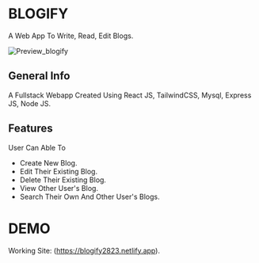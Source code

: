 # BLOGIFY

A Web App To Write, Read, Edit Blogs.

![Preview_blogify](https://user-images.githubusercontent.com/75238302/171433587-47434892-7cb0-4569-9248-0017c9dc5b9b.png)

## General Info

A Fullstack Webapp Created Using React JS, TailwindCSS, Mysql, Express JS, Node JS.

## Features

User Can Able To

- Create New Blog.
- Edit Their Existing Blog.
- Delete Their Existing Blog.
- View Other User's Blog.
- Search Their Own And Other User's Blogs.

# DEMO

Working Site: (https://blogify2823.netlify.app).
